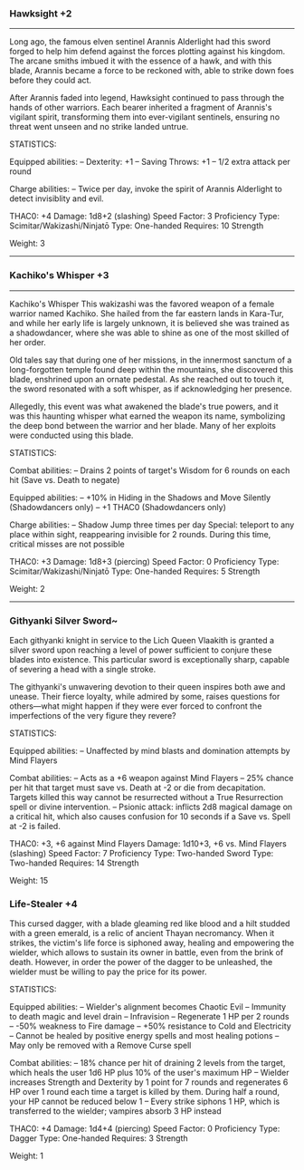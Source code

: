 ### Hawksight +2

---

Long ago, the famous elven sentinel Arannis Alderlight had this sword forged to help him defend against the forces plotting against his kingdom. The arcane smiths imbued it with the essence of a hawk, and with this blade, Arannis became a force to be reckoned with, able to strike down foes before they could act.

After Arannis faded into legend, Hawksight continued to pass through the hands of other warriors. Each bearer inherited a fragment of Arannis's vigilant spirit, transforming them into ever-vigilant sentinels, ensuring no threat went unseen and no strike landed untrue.

STATISTICS:

Equipped abilities:
– Dexterity: +1
– Saving Throws: +1
– 1/2 extra attack per round

Charge abilities:
– Twice per day, invoke the spirit of Arannis Alderlight to detect invisiblity and evil.

THAC0: +4
Damage: 1d8+2 (slashing)
Speed Factor: 3
Proficiency Type: Scimitar/Wakizashi/Ninjatō
Type: One-handed
Requires:
 10 Strength

Weight: 3

---

### Kachiko's Whisper +3

---
Kachiko's Whisper
This wakizashi was the favored weapon of a female warrior named Kachiko. She hailed from the far eastern lands in Kara-Tur, and while her early life is largely unknown, it is believed she was trained as a shadowdancer, where she was able to shine as one of the most skilled of her order.

Old tales say that during one of her missions, in the innermost sanctum of a long-forgotten temple found deep within the mountains, she discovered this blade, enshrined upon an ornate pedestal. As she reached out to touch it, the sword resonated with a soft whisper, as if acknowledging her presence.

Allegedly, this event was what awakened the blade's true powers, and it was this haunting whisper what earned the weapon its name, symbolizing the deep bond between the warrior and her blade. Many of her exploits were conducted using this blade.

STATISTICS:

Combat abilities:
– Drains 2 points of target's Wisdom for 6 rounds on each hit (Save vs. Death to negate)

Equipped abilities:
– +10% in Hiding in the Shadows and Move Silently (Shadowdancers only)
– +1 THAC0 (Shadowdancers only)

Charge abilities:
– Shadow Jump three times per day
  Special: teleport to any place within sight, reappearing invisible for 2 rounds. During this time, critical misses are not possible

THAC0: +3
Damage: 1d8+3 (piercing)
Speed Factor: 0
Proficiency Type: Scimitar/Wakizashi/Ninjatō
Type: One-handed
Requires:
  5 Strength

Weight: 2

---

### Githyanki Silver Sword~

Each githyanki knight in service to the Lich Queen Vlaakith is granted a silver sword upon reaching a level of power sufficient to conjure these blades into existence. This particular sword is exceptionally sharp, capable of severing a head with a single stroke.

The githyanki's unwavering devotion to their queen inspires both awe and unease. Their fierce loyalty, while admired by some, raises questions for others—what might happen if they were ever forced to confront the imperfections of the very figure they revere?

STATISTICS:

Equipped abilities:
– Unaffected by mind blasts and domination attempts by Mind Flayers

Combat abilities:
– Acts as a +6 weapon against Mind Flayers
– 25% chance per hit that target must save vs. Death at -2 or die from decapitation. Targets killed this way cannot be resurrected without a True Resurrection spell or divine intervention.
– Psionic attack: inflicts 2d8 magical damage on a critical hit, which also causes confusion for 10 seconds if a Save vs. Spell at -2 is failed.

THAC0: +3, +6 against Mind Flayers
Damage: 1d10+3, +6 vs. Mind Flayers (slashing)
Speed Factor: 7
Proficiency Type: Two-handed Sword
Type: Two-handed
Requires:
 14 Strength

Weight: 15


### Life-Stealer +4

This cursed dagger, with a blade gleaming red like blood and a hilt studded with a green emerald, is a relic of ancient Thayan necromancy. When it strikes, the victim's life force is siphoned away, healing and empowering the wielder, which allows to sustain its owner in battle, even from the brink of death. However, in order the power of the dagger to be unleashed, the wielder must be willing to pay the price for its power.

STATISTICS:

Equipped abilities:
– Wielder's alignment becomes Chaotic Evil
– Immunity to death magic and level drain
– Infravision
– Regenerate 1 HP per 2 rounds
– -50% weakness to Fire damage
– +50% resistance to Cold and Electricity
– Cannot be healed by positive energy spells and most healing potions
– May only be removed with a Remove Curse spell

Combat abilities:
– 18% chance per hit of draining 2 levels from the target, which heals the user 1d6 HP plus 10% of the user's maximum HP
– Wielder increases Strength and Dexterity by 1 point for 7 rounds and regenerates 6 HP over 1 round each time a target is killed by them. During half a round, your HP cannot be reduced below 1
– Every strike siphons 1 HP, which is transferred to the wielder; vampires absorb 3 HP instead

THAC0: +4
Damage: 1d4+4 (piercing)
Speed Factor: 0
Proficiency Type: Dagger
Type: One-handed
Requires:
 3 Strength

Weight: 1
